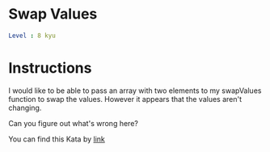 # Swap Values

```yaml
Level : 8 kyu
```

# Instructions
I would like to be able to pass an array with two elements to my swapValues function to swap the values. However it appears that the values aren't changing.

Can you figure out what's wrong here?

You can find this Kata by [link](https://www.codewars.com/kata/5388f0e00b24c5635e000fc6/train/java)